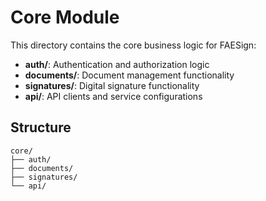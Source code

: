 # Core Module

This directory contains the core business logic for FAESign:

- **auth/**: Authentication and authorization logic
- **documents/**: Document management functionality  
- **signatures/**: Digital signature functionality
- **api/**: API clients and service configurations

## Structure
```
core/
├── auth/
├── documents/
├── signatures/
└── api/
```
